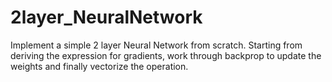 # 2layer_NeuralNetwork
Implement a simple 2 layer Neural Network from scratch. Starting from deriving the expression for gradients, work through backprop to update the weights and finally vectorize the operation.
